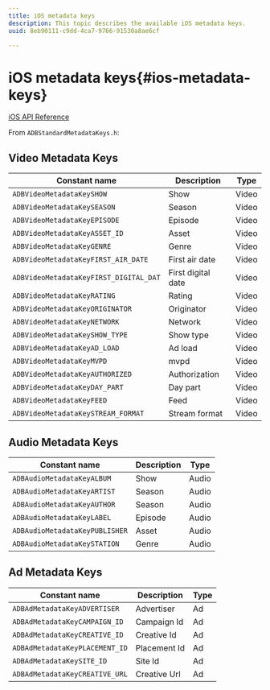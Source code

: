 ```yaml
---
title: iOS metadata keys
description: This topic describes the available iOS metadata keys.
uuid: 8eb90111-c9dd-4ca7-9766-91530a8ae6cf

---
```


# iOS metadata keys{#ios-metadata-keys}

[iOS API Reference](https://adobe-marketing-cloud.github.io/media-sdks/reference/ios/)

From `ADBStandardMetadataKeys.h`:

## Video Metadata Keys

|  Constant name  | Description  | Type  |
|---|---|---|
| `ADBVideoMetadataKeySHOW`  | Show  | Video  |
| `ADBVideoMetadataKeySEASON`  | Season  | Video  |
| `ADBVideoMetadataKeyEPISODE`  | Episode  | Video  |
| `ADBVideoMetadataKeyASSET_ID`  | Asset  | Video  |
| `ADBVideoMetadataKeyGENRE`  | Genre  | Video  |
| `ADBVideoMetadataKeyFIRST_AIR_DATE`  | First air date  | Video  |
| `ADBVideoMetadataKeyFIRST_DIGITAL_DAT`  | First digital date  | Video  |
| `ADBVideoMetadataKeyRATING`  | Rating  | Video  |
| `ADBVideoMetadataKeyORIGINATOR`  | Originator  | Video  |
| `ADBVideoMetadataKeyNETWORK`  | Network  | Video  |
| `ADBVideoMetadataKeySHOW_TYPE`  | Show type  | Video  |
| `ADBVideoMetadataKeyAD_LOAD`  | Ad load  | Video  |
| `ADBVideoMetadataKeyMVPD`  | mvpd  | Video  |
| `ADBVideoMetadataKeyAUTHORIZED`  | Authorization  | Video  |
| `ADBVideoMetadataKeyDAY_PART`  | Day part  | Video  |
| `ADBVideoMetadataKeyFEED`  | Feed  | Video  |
| `ADBVideoMetadataKeySTREAM_FORMAT`  | Stream format  | Video  |

## Audio Metadata Keys

|  Constant name  | Description  | Type  |
|---|---|---|
| `ADBAudioMetadataKeyALBUM`  | Show  | Audio  |
| `ADBAudioMetadataKeyARTIST`  | Season  | Audio  |
| `ADBAudioMetadataKeyAUTHOR`  | Season  | Audio  |
| `ADBAudioMetadataKeyLABEL`  | Episode  | Audio  |
| `ADBAudioMetadataKeyPUBLISHER`  | Asset  | Audio  |
| `ADBAudioMetadataKeySTATION`  | Genre  | Audio  |

## Ad Metadata Keys

|  Constant name  | Description  | Type  |
|---|---|---|
| `ADBAdMetadataKeyADVERTISER`  | Advertiser  | Ad  |
| `ADBAdMetadataKeyCAMPAIGN_ID`  | Campaign Id  | Ad  |
| `ADBAdMetadataKeyCREATIVE_ID`  | Creative Id  | Ad  |
| `ADBAdMetadataKeyPLACEMENT_ID`  | Placement Id  | Ad  |
| `ADBAdMetadataKeySITE_ID`  | Site Id  | Ad  |
| `ADBAdMetadataKeyCREATIVE_URL`  | Creative Url  | Ad  |

